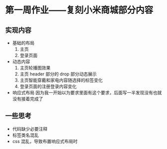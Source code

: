 # 第一周作业——复刻小米商城部分内容

## 实现内容

- 基础的布局
  1. 主页
  2. 登录页面
- 动态内容
  1. 主页轮播图效果
  2. 主页 header 部分的 drop 部分动态展示
  3. 主页智能穿戴和家电内容随选择的标签变化
  4. 登录页面的注册登录内容变化
- 响应式布局
  因为我一开始以为要求里面有这个要求，后面写一半发现没有也就没有接着完成了

## 一些思考

- 代码缺少必要注释
- 标签类名混乱
- css 混乱，导致布置响应式布局时
